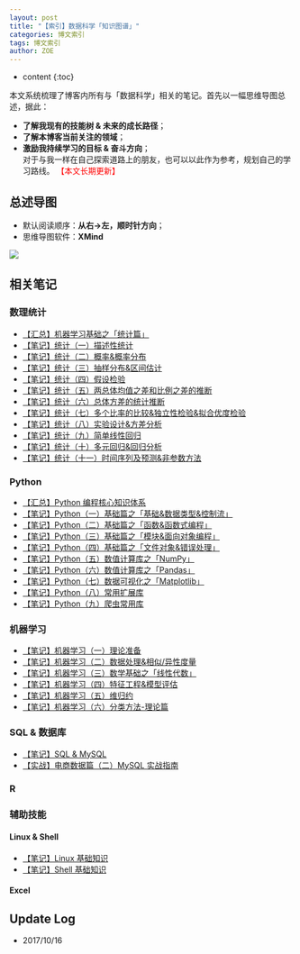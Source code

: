 ```yaml
---
layout: post
title: "【索引】数据科学「知识图谱」"
categories: 博文索引
tags: 博文索引
author: ZOE
---
```


* content
{:toc}

本文系统梳理了博客内所有与「数据科学」相关的笔记。首先以一幅思维导图总述，据此：
* **了解我现有的技能树 & 未来的成长路径**；
* **了解本博客当前关注的领域**；
* **激励我持续学习的目标 & 奋斗方向**；<br>
对于与我一样在自己探索道路上的朋友，也可以以此作为参考，规划自己的学习路线。
<font color="red">【本文长期更新】</font>






## 总述导图

* 默认阅读顺序：**从右→左，顺时针方向**；
* 思维导图软件：**XMind**

![](https://raw.githubusercontent.com/woaielf/woaielf.github.io/master/_posts/Pic/1609/160911-1.png)

## 相关笔记
### 数理统计
* [【汇总】机器学习基础之「统计篇」](https://woaielf.github.io/2017/03/20/sta-all/)
* [【笔记】统计（一）描述性统计](https://woaielf.github.io/2016/12/21/sta-1/)
* [【笔记】统计（二）概率&概率分布](https://woaielf.github.io/2016/12/23/sta-2/)
* [【笔记】统计（三）抽样分布&区间估计](https://woaielf.github.io/2016/12/25/sta-3/)
* [【笔记】统计（四）假设检验](https://woaielf.github.io/2016/12/26/sta-4/)
* [【笔记】统计（五）两总体均值之差和比例之差的推断](https://woaielf.github.io/2016/12/27/sta-5/)
* [【笔记】统计（六）总体方差的统计推断](https://woaielf.github.io/2017/01/02/sta-6/)
* [【笔记】统计（七）多个比率的比较&独立性检验&拟合优度检验](https://woaielf.github.io/2017/01/03/sta-7/)
* [【笔记】统计（八）实验设计&方差分析](https://woaielf.github.io/2017/01/06/sta-8/)
* [【笔记】统计（九）简单线性回归](https://woaielf.github.io/2017/02/14/sl-regression/)
* [【笔记】统计（十）多元回归&回归分析](https://woaielf.github.io/2017/02/17/regression-2/)
* [【笔记】统计（十一）时间序列及预测&非参数方法](https://woaielf.github.io/2017/02/20/none-para/)

### Python
* [【汇总】Python 编程核心知识体系](https://woaielf.github.io/2017/06/13/python3-all/)
* [【笔记】Python（一）基础篇之「基础&数据类型&控制流」](https://woaielf.github.io/2016/12/03/python-basic-1/)
* [【笔记】Python（二）基础篇之「函数&函数式编程」](https://woaielf.github.io/2016/12/05/python-basic-2/)
* [【笔记】Python（三）基础篇之「模块&面向对象编程」](https://woaielf.github.io/2016/12/07/python-basic-3/)
* [【笔记】Python（四）基础篇之「文件对象&错误处理」](https://woaielf.github.io/2016/12/08/python-basic-4/)
* [【笔记】Python（五）数值计算库之「NumPy」](https://woaielf.github.io/2017/04/15/numpy/)
* [【笔记】Python（六）数值计算库之「Pandas」](https://woaielf.github.io/2017/04/22/Pandas/)
* [【笔记】Python（七）数据可视化之「Matplotlib」](https://woaielf.github.io/2017/04/27/matplotlib/)
* [【笔记】Python（八）常用扩展库](https://woaielf.github.io/2017/05/28/lib-1/)
* [【笔记】Python（九）爬虫常用库](https://woaielf.github.io/2017/06/21/spider/)


### 机器学习
* [【笔记】机器学习（一）理论准备](https://woaielf.github.io/2017/03/15/dm-1/)
* [【笔记】机器学习（二）数据处理&相似/异性度量](https://woaielf.github.io/2017/03/17/dm-2/)
* [【笔记】机器学习（三）数学基础之「线性代数」](https://woaielf.github.io/2017/03/25/dm-3/)
* [【笔记】机器学习（四）特征工程&模型评估](https://woaielf.github.io/2017/03/30/dm-4/)
* [【笔记】机器学习（五）维归约](https://woaielf.github.io/2017/03/31/dm-5/)
* [【笔记】机器学习（六）分类方法-理论篇](https://woaielf.github.io/2017/04/06/dm-6/)

### SQL & 数据库
* [【笔记】SQL & MySQL](https://woaielf.github.io/2017/05/04/sql/)
* [【实战】电商数据篇（二）MySQL 实战指南](https://woaielf.github.io/2017/05/25/jdata-mysql/)

### R



### 辅助技能

#### Linux & Shell
* [【笔记】Linux 基础知识](https://woaielf.github.io/2017/09/15/linux-core/)
* [【笔记】Shell 基础知识](https://woaielf.github.io/2017/09/20/shell/)

#### Excel



## Update Log
- 2017/10/16
